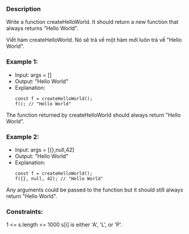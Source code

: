 ### Description

Write a function createHelloWorld. It should return a new function that always returns "Hello World".

Viết hàm createHelloWorld. Nó sẽ trả về một hàm mới luôn trả về "Hello World".


### Example 1:

- Input: args = []
- Output: "Hello World"
- Explanation:
    ````
    const f = createHelloWorld();
    f(); // "Hello World"

The function returned by createHelloWorld should always return "Hello World".

### Example 2:

- Input: args = [{},null,42]
- Output: "Hello World"
- Explanation:
    ````
    const f = createHelloWorld();
    f({}, null, 42); // "Hello World"

Any arguments could be passed to the function but it should still always return "Hello World".


### Constraints:

1 <= s.length <= 1000
s[i] is either 'A', 'L', or 'P'.

